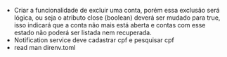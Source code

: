- Criar a funcionalidade de excluir uma conta, porém essa exclusão será lógica, ou seja o atributo close (boolean) deverá ser mudado para true, isso indicará que a conta não mais está aberta e contas com esse estado não poderá ser listada nem recuperada.
- Notification service deve cadastrar cpf e pesquisar cpf
- read man direnv.toml

